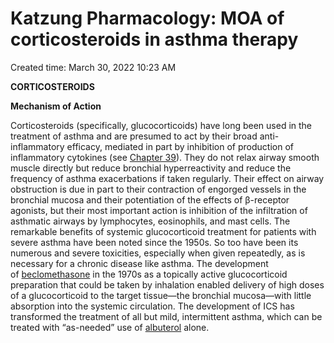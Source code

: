 # Katzung Pharmacology: MOA of corticosteroids in asthma therapy

Created time: March 30, 2022 10:23 AM

****CORTICOSTEROIDS****

**Mechanism of Action**

Corticosteroids (specifically, glucocorticoids) have long been used in the treatment of asthma and are presumed to act by their broad anti-inflammatory efficacy, mediated in part by inhibition of production of inflammatory cytokines (see [Chapter 39](https://accessmedicine-mhmedical-com.eproxy.lib.hku.hk/content.aspx?legacysectionid=Katz15_ch39)). They do not relax airway smooth muscle directly but reduce bronchial hyperreactivity and reduce the frequency of asthma exacerbations if taken regularly. Their effect on airway obstruction is due in part to their contraction of engorged vessels in the bronchial mucosa and their potentiation of the effects of β-receptor agonists, but their most important action is inhibition of the infiltration of asthmatic airways by lymphocytes, eosinophils, and mast cells. The remarkable benefits of systemic glucocorticoid treatment for patients with severe asthma have been noted since the 1950s. So too have been its numerous and severe toxicities, especially when given repeatedly, as is necessary for a chronic disease like asthma. The development of [beclomethasone](https://accessmedicine-mhmedical-com.eproxy.lib.hku.hk/drugs.aspx?GbosID=130854) in the 1970s as a topically active glucocorticoid preparation that could be taken by inhalation enabled delivery of high doses of a glucocorticoid to the target tissue—the bronchial mucosa—with little absorption into the systemic circulation. The development of ICS has transformed the treatment of all but mild, intermittent asthma, which can be treated with “as-needed” use of [albuterol](https://accessmedicine-mhmedical-com.eproxy.lib.hku.hk/drugs.aspx?GbosID=426437) alone.